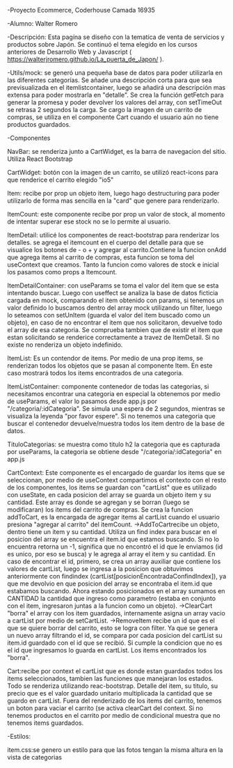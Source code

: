 -Proyecto Ecommerce, Coderhouse Camada 16935

-Alumno: Walter Romero

-Descripción: Esta pagína se diseño con la tematíca de venta de servicios y productos sobre Japón. Se continuó el tema elegido en los cursos anteriores de Desarrollo Web y Javascript ( https://walterjromero.github.io/La_puerta_de_Japon/ ). 

-Utils/mock: se generó una pequeña base de datos para poder utilizarla en las diferentes categorías. Se añade una descripción corta para que sea previsualizada en el itemlistcontainer, luego se añadirá una descripción mas extensa para poder mostrarla en "detalle". Se crea la función getFetch para generar la promesa y poder devolver los valores del array, con setTimeOut se retrasa 2 segundos la carga. Se cargo la imagen de un carrito de compras, se utiliza en el componente Cart cuando el usuario aún no tiene productos guardados.

-Componentes

NavBar: se renderiza junto a CartWidget, es la barra de navegacion del sitio. Utiliza React Bootstrap

CartWidget: botón con la imagen de un carrito, se utilizó react-icons para que renderice el carrito elegido "io5"

Item: recibe por prop un objeto item, luego hago destructuring para poder utilizarlo de forma mas sencilla en la "card" que genere para renderizarlo. 

ItemCount: este componente recibe por prop un valor de stock, al momento de intentar superar ese stock no se lo permite al usuario.

ItemDetail: utilicé los componentes de react-bootstrap para renderizar los detalles. se agrega el itemcount en el cuerpo del detalle para que se visualice los botones de - o + y agregar al carrito.Contiene la funcion onAdd que agrega items al carrito de compras, esta funcion se toma del useContext que creamos. Tanto la funcion como valores de stock e inicial los pasamos como props a Itemcount.

ItemDetailContainer: con useParams se toma el valor del item que se esta intentando buscar. Luego con useffect se analiza la base de datos ficticia cargada en mock, comparando el item obtenido con params, si tenemos un valor definido lo buscamos dentro del array mock utilizando un filter, luego lo seteamos con setUnItem (guarda el valor del item buscado como un objeto), en caso de no encontrar el item que nos solicitaron, devuelve todo el array de esa categoria. Se comprueba tambien que de existir el item que estan solicitando se renderice correctamente a travez de ItemDetail. Si no existe no renderiza un objeto indefinido.

ItemList: Es un contendor de items. Por medio de una prop items, se renderizan todos los objetos que se pasan al componente Item. En este caso mostrará todos los items encontrados de una categoria.

ItemListContainer: componente contenedor de todas las categorias, si necesitamos encontrar una categoria en especial la obtenemos por medio de useParams, el valor lo pasamos desde app.js por "/categoria/:idCategoria". Se simula una espera de 2 segundos, mientras se visualiza la leyenda "por favor espere". Si no tenemos una categoria que buscar el contenedor devuelve/muestra todos los item dentro de la base de datos.

TituloCategorias: se muestra como titulo h2 la categoria que es capturada por useParams, la categoria se obtiene desde "/categoria/:idCategoria" en app.js

CartContext: Este componente es el encargado de guardar los items que se seleccionan, por medio de useContext compartimos el contexto con el resto de los componentes, los items se guardan con "cartList" que es utilizado con useState, en cada posicion del array se guarda un objeto item y su cantidad. Este array es donde se agregan y se borran (luego se modificaran) los items del carrito de compras. Se crea la funcion addToCart, es la encargada de agregar items al cartList cuando el usuario presiona "agregar al carrito" del itemCount. 
->AddToCartrecibe un objeto, dentro tiene un item y su cantidad. Utiliza un find index para buscar en el posicion del array se encuentra el item.id que estamos buscando.
Si no lo encuentra retorna un -1, significa que no encontró el id que le enviamos (id es unico, por eso se busca) y le agrega al array el item y su cantidad. En caso de encontrar el id, primero, se crea un array auxiliar que contiene los valores de cartList, luego se ingresa a la posicion que obtuvimos anteriormente con findindex (cartList[posicionEncontradaConfindIndex]), ya que me devolvio en que posicion del array se encontraba el item.id que estabamos buscando. Ahora estando posicionados en el array sumamos en CANTIDAD la cantidad que ingreso como parametro (estaba en conjunto con el item, ingresaron juntas a la funcion como un objeto). 
->ClearCart "borra" el array con los item guardados, internamente asigna un array vacio a cartList por medio de setCartList.
->RemoveItem recibe un id que es el que se quiere borrar del carrito, esto se logra con filter. Ya que se genera un nuevo array filtrando el id, se compara por cada posicion del cartList su item.id guardado con el id que se recibió. Si cumple la condicion que no es el id que ingresamos lo guarda en cartList. Los items encontrados los "borra".

Cart:recibe por context el cartList que es donde estan guardados todos los items seleccionados, tambien las funciones que manejaran los estados. Todo se renderiza utilizando reac-bootstrap. Detalle del item, su titulo, su precio que es el valor guardado unitario multiplicada la cantidad que se guardo en cartList. Fuera del renderizado de los items del carrito, tenemos un boton para vaciar el carrito (se activa clearCart del context. Si no tenemos productos en el carrito por medio de condicional muestra que no tenemos items guardados.


-Estilos:

item.css:se genero un estilo para que las fotos tengan la misma altura en la vista de categorias